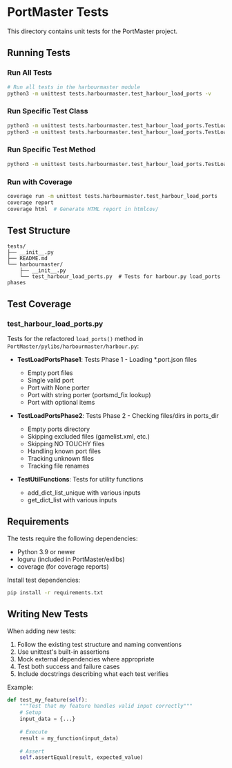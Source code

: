 # PortMaster Tests

This directory contains unit tests for the PortMaster project.

## Running Tests

### Run All Tests
```bash
# Run all tests in the harbourmaster module
python3 -m unittest tests.harbourmaster.test_harbour_load_ports -v
```

### Run Specific Test Class
```bash
python3 -m unittest tests.harbourmaster.test_harbour_load_ports.TestLoadPortsPhase1 -v
python3 -m unittest tests.harbourmaster.test_harbour_load_ports.TestLoadPortsPhase2 -v
```

### Run Specific Test Method
```bash
python3 -m unittest tests.harbourmaster.test_harbour_load_ports.TestLoadPortsPhase1.test_phase1_empty_port_files -v
```

### Run with Coverage
```bash
coverage run -m unittest tests.harbourmaster.test_harbour_load_ports
coverage report
coverage html  # Generate HTML report in htmlcov/
```

## Test Structure

```
tests/
├── __init__.py
├── README.md
└── harbourmaster/
    ├── __init__.py
    └── test_harbour_load_ports.py  # Tests for harbour.py load_ports phases
```

## Test Coverage

### test_harbour_load_ports.py
Tests for the refactored `load_ports()` method in `PortMaster/pylibs/harbourmaster/harbour.py`:

- **TestLoadPortsPhase1**: Tests Phase 1 - Loading *.port.json files
  - Empty port files
  - Single valid port
  - Port with None porter
  - Port with string porter (portsmd_fix lookup)
  - Port with optional items

- **TestLoadPortsPhase2**: Tests Phase 2 - Checking files/dirs in ports_dir
  - Empty ports directory
  - Skipping excluded files (gamelist.xml, etc.)
  - Skipping NO TOUCHY files
  - Handling known port files
  - Tracking unknown files
  - Tracking file renames

- **TestUtilFunctions**: Tests for utility functions
  - add_dict_list_unique with various inputs
  - get_dict_list with various inputs

## Requirements

The tests require the following dependencies:
- Python 3.9 or newer
- loguru (included in PortMaster/exlibs)
- coverage (for coverage reports)

Install test dependencies:
```bash
pip install -r requirements.txt
```

## Writing New Tests

When adding new tests:

1. Follow the existing test structure and naming conventions
2. Use unittest's built-in assertions
3. Mock external dependencies where appropriate
4. Test both success and failure cases
5. Include docstrings describing what each test verifies

Example:
```python
def test_my_feature(self):
    """Test that my feature handles valid input correctly"""
    # Setup
    input_data = {...}
    
    # Execute
    result = my_function(input_data)
    
    # Assert
    self.assertEqual(result, expected_value)
```
